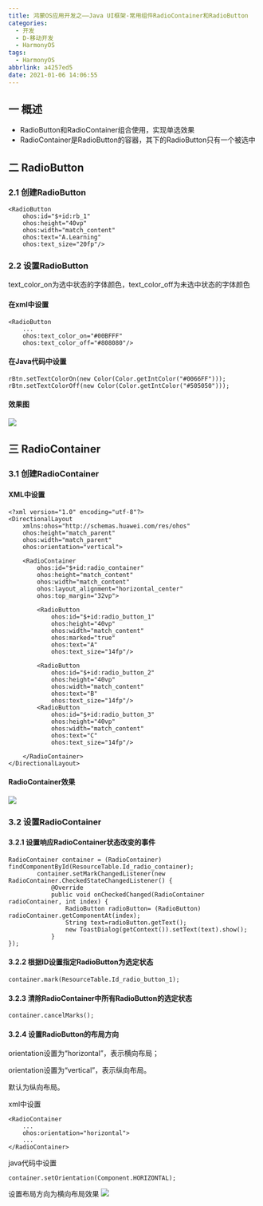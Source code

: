 ```yaml
---
title: 鸿蒙OS应用开发之——Java UI框架-常用组件RadioContainer和RadioButton
categories:
  - 开发
  - D-移动开发
  - HarmonyOS
tags:
  - HarmonyOS
abbrlink: a4257ed5
date: 2021-01-06 14:06:55
---
```

## 一 概述

* RadioButton和RadioContainer组合使用，实现单选效果
* RadioContainer是RadioButton的容器，其下的RadioButton只有一个被选中

<!--more-->

## 二 RadioButton

### 2.1 创建RadioButton

```
<RadioButton
    ohos:id="$+id:rb_1"
    ohos:height="40vp"
    ohos:width="match_content"
    ohos:text="A.Learning"
    ohos:text_size="20fp"/>
```

### 2.2 设置RadioButton

text_color_on为选中状态的字体颜色，text_color_off为未选中状态的字体颜色

#### 在xml中设置

```
<RadioButton
    ...
    ohos:text_color_on="#00BFFF"
    ohos:text_color_off="#808080"/>
```

#### 在Java代码中设置

```
rBtn.setTextColorOn(new Color(Color.getIntColor("#0066FF")));
rBtn.setTextColorOff(new Color(Color.getIntColor("#505050")));
```

#### 效果图

![][1]

## 三 RadioContainer

### 3.1 创建RadioContainer

#### XML中设置

```
<?xml version="1.0" encoding="utf-8"?>
<DirectionalLayout
    xmlns:ohos="http://schemas.huawei.com/res/ohos"
    ohos:height="match_parent"
    ohos:width="match_parent"
    ohos:orientation="vertical">

    <RadioContainer
        ohos:id="$+id:radio_container"
        ohos:height="match_content"
        ohos:width="match_content"
        ohos:layout_alignment="horizontal_center"
        ohos:top_margin="32vp">

        <RadioButton
            ohos:id="$+id:radio_button_1"
            ohos:height="40vp"
            ohos:width="match_content"
            ohos:marked="true"
            ohos:text="A"
            ohos:text_size="14fp"/>

        <RadioButton
            ohos:id="$+id:radio_button_2"
            ohos:height="40vp"
            ohos:width="match_content"
            ohos:text="B"
            ohos:text_size="14fp"/>
        <RadioButton
            ohos:id="$+id:radio_button_3"
            ohos:height="40vp"
            ohos:width="match_content"
            ohos:text="C"
            ohos:text_size="14fp"/>

    </RadioContainer>
</DirectionalLayout>
```

####  RadioContainer效果
![][2]

### 3.2 设置RadioContainer

#### 3.2.1 设置响应RadioContainer状态改变的事件

```
RadioContainer container = (RadioContainer) findComponentById(ResourceTable.Id_radio_container);
        container.setMarkChangedListener(new RadioContainer.CheckedStateChangedListener() {
            @Override
            public void onCheckedChanged(RadioContainer radioContainer, int index) {
                RadioButton radioButton= (RadioButton) radioContainer.getComponentAt(index);
                String text=radioButton.getText();
                new ToastDialog(getContext()).setText(text).show();
            }
});
```

#### 3.2.2 根据ID设置指定RadioButton为选定状态

```
container.mark(ResourceTable.Id_radio_button_1);
```

#### 3.2.3 清除RadioContainer中所有RadioButton的选定状态

```
container.cancelMarks();
```

#### 3.2.4 设置RadioButton的布局方向

orientation设置为“horizontal”，表示横向布局；

orientation设置为“vertical”，表示纵向布局。

默认为纵向布局。

xml中设置

```
<RadioContainer
    ...
    ohos:orientation="horizontal">
    ...
</RadioContainer>
```

java代码中设置

```
container.setOrientation(Component.HORIZONTAL);
```

设置布局方向为横向布局效果
![][3]


[1]:https://raw.githubusercontent.com/PGzxc/CDN/master/blog-hmos/hmos-radiobutton-preview.gif
[2]:https://raw.githubusercontent.com/PGzxc/CDN/master/blog-hmos/hmos-radiocontainer-normal.gif
[3]:https://raw.githubusercontent.com/PGzxc/CDN/master/blog-hmos/hmos-radiocontainer-horizontal.gif